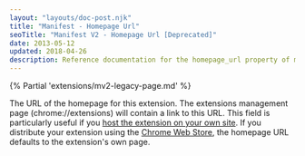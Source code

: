 ```yaml
---
layout: "layouts/doc-post.njk"
title: "Manifest - Homepage Url"
seoTitle: "Manifest V2 - Homepage Url [Deprecated]"
date: 2013-05-12
updated: 2018-04-26
description: Reference documentation for the homepage_url property of manifest.json.
---
```


{% Partial 'extensions/mv2-legacy-page.md' %}

The URL of the homepage for this extension. The extensions management page (chrome://extensions)
will contain a link to this URL. This field is particularly useful if you [host the extension on
your own site][1]. If you distribute your extension using the [Chrome Web Store][2], the homepage
URL defaults to the extension's own page.

[1]: /docs/extensions/mv2/hosting
[2]: https://chrome.google.com/webstore
